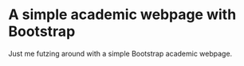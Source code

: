 # A simple academic webpage with Bootstrap

Just me futzing around with a simple Bootstrap academic webpage.
